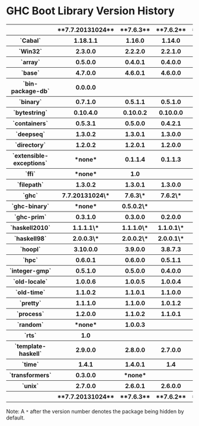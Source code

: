# GHC Boot Library Version History

<table><tr><th></th>
<th>**7.7.20131024**</th>
<th>**7.6.3**</th>
<th>**7.6.2**</th>
<th>**7.6.1**</th>
<th>**7.4.2**</th>
<th>**7.4.1**</th>
<th>**7.2.2**</th>
<th>**7.2.1**</th>
<th>**7.0.4**</th>
<th>**7.0.3**</th>
<th>**7.0.2**</th>
<th>**7.0.1**</th></tr>
<tr><th>`Cabal`</th>
<th>  1.18.1.1  </th>
<th>  1.16.0  </th>
<th>  1.14.0  </th>
<th>  1.12.0  </th>
<th>  1.10.2.0  </th>
<th>  1.10.1.0  </th>
<th>  1.10.0.0  
</th>
<th></th>
<th></th>
<th></th>
<th></th>
<th></th></tr>
<tr><th>`Win32`</th>
<th>  2.3.0.0  </th>
<th>  2.2.2.0  </th>
<th>  2.2.1.0  </th>
<th>  2.2.0.2  
</th>
<th></th>
<th></th>
<th></th>
<th></th>
<th></th>
<th></th>
<th></th>
<th></th></tr>
<tr><th>`array`</th>
<th>  0.5.0.0  </th>
<th>  0.4.0.1  </th>
<th>  0.4.0.0  </th>
<th>  0.3.0.3  </th>
<th>  0.3.0.2  
</th>
<th></th>
<th></th>
<th></th>
<th></th>
<th></th>
<th></th>
<th></th></tr>
<tr><th>`base`</th>
<th>  4.7.0.0  </th>
<th>  4.6.0.1  </th>
<th>  4.6.0.0  </th>
<th>  4.5.1.0  </th>
<th>  4.5.0.0  </th>
<th>  4.4.1.0  </th>
<th>  4.4.0.0  </th>
<th>  4.3.1.0  </th>
<th>  4.3.0.0  
</th>
<th></th>
<th></th>
<th></th></tr>
<tr><th>`bin-package-db`</th>
<th>  0.0.0.0  
</th>
<th></th>
<th></th>
<th></th>
<th></th>
<th></th>
<th></th>
<th></th>
<th></th>
<th></th>
<th></th>
<th></th></tr>
<tr><th>`binary`</th>
<th>  0.7.1.0  </th>
<th>  0.5.1.1  </th>
<th>  0.5.1.0  </th>
<th>  0.5.0.2\*  </th>
<th>*none*</th>
<th></th>
<th></th>
<th></th>
<th></th>
<th></th>
<th></th>
<th></th></tr>
<tr><th>`bytestring`</th>
<th>  0.10.4.0  </th>
<th>  0.10.0.2  </th>
<th>  0.10.0.0  </th>
<th>  0.9.2.1  </th>
<th>  0.9.2.0  </th>
<th>  0.9.1.10  </th>
<th>  0.9.1.8  
</th>
<th></th>
<th></th>
<th></th>
<th></th>
<th></th></tr>
<tr><th>`containers`</th>
<th>  0.5.3.1  </th>
<th>  0.5.0.0  </th>
<th>  0.4.2.1  </th>
<th>  0.4.1.0  </th>
<th>  0.4.0.0  
</th>
<th></th>
<th></th>
<th></th>
<th></th>
<th></th>
<th></th>
<th></th></tr>
<tr><th>`deepseq`</th>
<th>  1.3.0.2  </th>
<th>  1.3.0.1  </th>
<th>  1.3.0.0  </th>
<th>*none*</th>
<th></th>
<th></th>
<th></th>
<th></th>
<th></th>
<th></th>
<th></th>
<th></th></tr>
<tr><th>`directory`</th>
<th>  1.2.0.2  </th>
<th>  1.2.0.1  </th>
<th>  1.2.0.0  </th>
<th>  1.1.0.2  </th>
<th>  1.1.0.1  </th>
<th>  1.1.0.0  
</th>
<th></th>
<th></th>
<th></th>
<th></th>
<th></th>
<th></th></tr>
<tr><th>`extensible-exceptions`</th>
<th>*none*</th>
<th>  0.1.1.4  </th>
<th>  0.1.1.3  </th>
<th>  0.1.1.2  
</th>
<th></th>
<th></th>
<th></th>
<th></th>
<th></th>
<th></th>
<th></th>
<th></th></tr>
<tr><th>`ffi`</th>
<th>*none*</th>
<th>  1.0  
</th>
<th></th>
<th></th>
<th></th>
<th></th>
<th></th>
<th></th>
<th></th>
<th></th>
<th></th>
<th></th></tr>
<tr><th>`filepath`</th>
<th>  1.3.0.2  </th>
<th>  1.3.0.1  </th>
<th>  1.3.0.0  </th>
<th>  1.2.0.1  </th>
<th>  1.2.0.0  
</th>
<th></th>
<th></th>
<th></th>
<th></th>
<th></th>
<th></th>
<th></th></tr>
<tr><th>`ghc`</th>
<th>  7.7.20131024\*  </th>
<th>  7.6.3\*  </th>
<th>  7.6.2\*  </th>
<th>  7.6.1\*  </th>
<th>  7.4.2\*  </th>
<th>  7.4.1\*  </th>
<th>  7.2.2\*  </th>
<th>  7.2.1\*  </th>
<th>  7.0.4\*  </th>
<th>  7.0.3\*  </th>
<th>  7.0.2\*  </th>
<th>  7.0.1\*  
</th></tr>
<tr><th>`ghc-binary`</th>
<th>*none*</th>
<th>  0.5.0.2\*  
</th>
<th></th>
<th></th>
<th></th>
<th></th>
<th></th>
<th></th>
<th></th>
<th></th>
<th></th>
<th></th></tr>
<tr><th>`ghc-prim`</th>
<th>  0.3.1.0  </th>
<th>  0.3.0.0  </th>
<th>  0.2.0.0  
</th>
<th></th>
<th></th>
<th></th>
<th></th>
<th></th>
<th></th>
<th></th>
<th></th>
<th></th></tr>
<tr><th>`haskell2010`</th>
<th>  1.1.1.1\*  </th>
<th>  1.1.1.0\*  </th>
<th>  1.1.0.1\*  </th>
<th>  1.1.0.0\*  </th>
<th>  1.0.0.0\*  
</th>
<th></th>
<th></th>
<th></th>
<th></th>
<th></th>
<th></th>
<th></th></tr>
<tr><th>`haskell98`</th>
<th>  2.0.0.3\*  </th>
<th>  2.0.0.2\*  </th>
<th>  2.0.0.1\*  </th>
<th>  2.0.0.0\*  </th>
<th>  1.1.0.1  </th>
<th>  1.1.0.0  
</th>
<th></th>
<th></th>
<th></th>
<th></th>
<th></th>
<th></th></tr>
<tr><th>`hoopl`</th>
<th>  3.10.0.0  </th>
<th>  3.9.0.0  </th>
<th>  3.8.7.3  </th>
<th>  3.8.7.1  </th>
<th>*none*</th>
<th></th>
<th></th>
<th></th>
<th></th>
<th></th>
<th></th>
<th></th></tr>
<tr><th>`hpc`</th>
<th>  0.6.0.1  </th>
<th>  0.6.0.0  </th>
<th>  0.5.1.1  </th>
<th>  0.5.1.0  </th>
<th>  0.5.0.6  
</th>
<th></th>
<th></th>
<th></th>
<th></th>
<th></th>
<th></th>
<th></th></tr>
<tr><th>`integer-gmp`</th>
<th>  0.5.1.0  </th>
<th>  0.5.0.0  </th>
<th>  0.4.0.0  </th>
<th>  0.3.0.0  </th>
<th>  0.2.0.3  </th>
<th>  0.2.0.2  
</th>
<th></th>
<th></th>
<th></th>
<th></th>
<th></th>
<th></th></tr>
<tr><th>`old-locale`</th>
<th>  1.0.0.6  </th>
<th>  1.0.0.5  </th>
<th>  1.0.0.4  </th>
<th>  1.0.0.3  </th>
<th>  1.0.0.2  
</th>
<th></th>
<th></th>
<th></th>
<th></th>
<th></th>
<th></th>
<th></th></tr>
<tr><th>`old-time`</th>
<th>  1.1.0.2  </th>
<th>  1.1.0.1  </th>
<th>  1.1.0.0  </th>
<th>  1.0.0.7  </th>
<th>  1.0.0.6  
</th>
<th></th>
<th></th>
<th></th>
<th></th>
<th></th>
<th></th>
<th></th></tr>
<tr><th>`pretty`</th>
<th>  1.1.1.0  </th>
<th>  1.1.0.0  </th>
<th>  1.0.1.2  
</th>
<th></th>
<th></th>
<th></th>
<th></th>
<th></th>
<th></th>
<th></th>
<th></th>
<th></th></tr>
<tr><th>`process`</th>
<th>  1.2.0.0  </th>
<th>  1.1.0.2  </th>
<th>  1.1.0.1  </th>
<th>  1.1.0.0  </th>
<th>  1.0.1.5  </th>
<th>  1.0.1.4  
</th>
<th></th>
<th></th>
<th></th>
<th></th>
<th></th>
<th></th></tr>
<tr><th>`random`</th>
<th>*none*</th>
<th>  1.0.0.3  
</th>
<th></th>
<th></th>
<th></th>
<th></th>
<th></th>
<th></th>
<th></th>
<th></th>
<th></th>
<th></th></tr>
<tr><th>`rts`</th>
<th>  1.0  
</th>
<th></th>
<th></th>
<th></th>
<th></th>
<th></th>
<th></th>
<th></th>
<th></th>
<th></th>
<th></th>
<th></th></tr>
<tr><th>`template-haskell`</th>
<th>  2.9.0.0  </th>
<th>  2.8.0.0  </th>
<th>  2.7.0.0  </th>
<th>  2.6.0.0  </th>
<th>  2.5.0.0  
</th>
<th></th>
<th></th>
<th></th>
<th></th>
<th></th>
<th></th>
<th></th></tr>
<tr><th>`time`</th>
<th>  1.4.1  </th>
<th>  1.4.0.1  </th>
<th>  1.4  </th>
<th>  1.2.0.5  </th>
<th>  1.2.0.3  
</th>
<th></th>
<th></th>
<th></th>
<th></th>
<th></th>
<th></th>
<th></th></tr>
<tr><th>`transformers`</th>
<th>  0.3.0.0  </th>
<th>*none*</th>
<th></th>
<th></th>
<th></th>
<th></th>
<th></th>
<th></th>
<th></th>
<th></th>
<th></th>
<th></th></tr>
<tr><th>`unix`</th>
<th>  2.7.0.0  </th>
<th>  2.6.0.1  </th>
<th>  2.6.0.0  </th>
<th>  2.5.1.1  </th>
<th>  2.5.1.0  </th>
<th>  2.5.0.0  </th>
<th>  2.4.2.0  </th>
<th>  2.4.1.0  
</th>
<th></th>
<th></th>
<th></th>
<th></th></tr>
<tr><th></th>
<th>**7.7.20131024**</th>
<th>**7.6.3**</th>
<th>**7.6.2**</th>
<th>**7.6.1**</th>
<th>**7.4.2**</th>
<th>**7.4.1**</th>
<th>**7.2.2**</th>
<th>**7.2.1**</th>
<th>**7.0.4**</th>
<th>**7.0.3**</th>
<th>**7.0.2**</th>
<th>**7.0.1**</th></tr></table>


Note: A `*` after the version number denotes the package being hidden by default.
